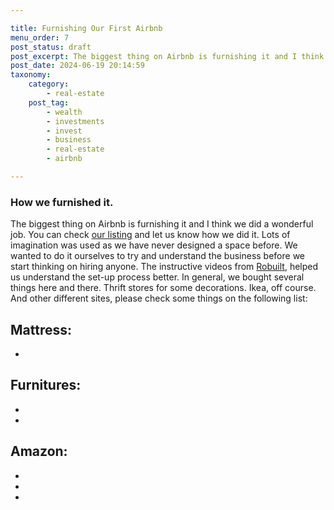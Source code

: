 ```yaml
---

title: Furnishing Our First Airbnb
menu_order: 7
post_status: draft
post_excerpt: The biggest thing on Airbnb is furnishing it and I think we did a wonderful job.
post_date: 2024-06-19 20:14:59
taxonomy:
    category:
        - real-estate
    post_tag:
        - wealth
        - investments
        - invest
        - business
        - real-estate
        - airbnb

---
```


### How we furnished it.

The biggest thing on Airbnb is furnishing it and I think we did a wonderful job. You can check [our listing](airbnb.com/h/friendsandpoppies) and let us know how we did it. Lots of imagination was used as we have never designed a space before. We wanted to do it ourselves to try and understand the business before we start thinking on hiring anyone. The instructive videos from [Robuilt](https://www.youtube.com/c/Robuilt), helped us understand the set-up process better. In general, we bought several things here and there. Thrift stores for some decorations. Ikea, off course. And other different sites, please check some things on the following list:

Mattress:
- 
- 

Furnitures:
-
-
-
Amazon:
-
-
-
-
